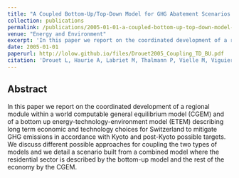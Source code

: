 ```yaml
---
title: "A Coupled Bottom-Up/Top-Down Model for GHG Abatement Scenarios in the Swiss Housing Sector"
collection: publications
permalink: /publications/2005-01-01-a-coupled-bottom-up-top-down-model-forg-ghg-abatement-scenarios-in-the-swiss-housing-sector
venue: "Energy and Environment"
excerpt: 'In this paper we report on the coordinated development of a regional module within a world computable general equilibrium model (CGEM) and of a bottom up energy-technology-environment model (ETEM)'
date: 2005-01-01
paperurl: http://lolow.github.io/files/Drouet2005_Coupling_TD_BU.pdf
citation: 'Drouet L, Haurie A, Labriet M, Thalmann P, Vielle M, Viguier L. (2009). "A Coupled Bottom-Up/Top-Down Model for GHG Abatement Scenarios in the Swiss Housing Sector." In: <i>Energy and Environment</i>.'
---
```


## Abstract
In this paper we report on the coordinated development of a regional module within a world computable general equilibrium model (CGEM) and of a bottom up energy-technology-environment model (ETEM) describing long term economic and technology choices for Switzerland to mitigate GHG emissions in accordance with Kyoto and post-Kyoto possible targets. We discuss different possible approaches for coupling the two types of models and we detail a scenario built from a combined model where the residential sector is described by the bottom-up model and the rest of the economy by the CGEM.
